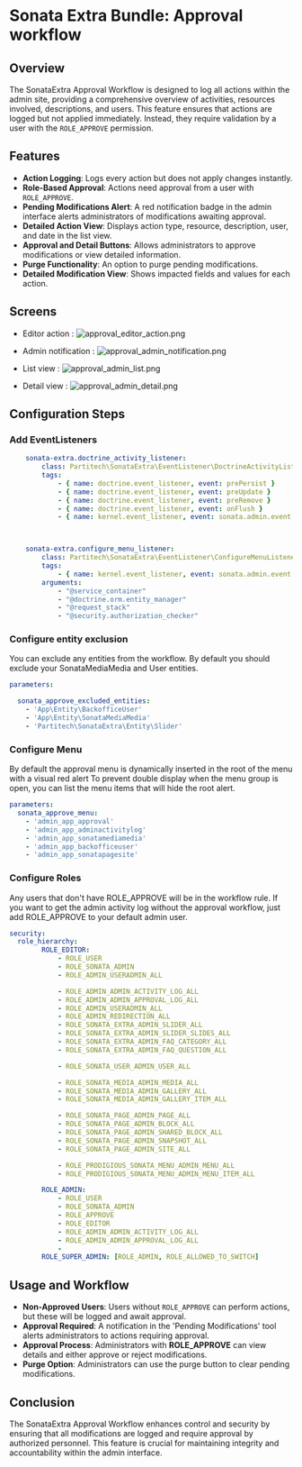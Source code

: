 # Sonata Extra Bundle: Approval workflow


## Overview
The SonataExtra Approval Workflow is designed to log all actions within the admin site, providing a comprehensive overview of activities, resources involved, descriptions, and users. This feature ensures that actions are logged but not applied immediately. Instead, they require validation by a user with the `ROLE_APPROVE` permission.

## Features
- **Action Logging**: Logs every action but does not apply changes instantly.
- **Role-Based Approval**: Actions need approval from a user with `ROLE_APPROVE`.
- **Pending Modifications Alert**: A red notification badge in the admin interface alerts administrators of modifications awaiting approval.
- **Detailed Action View**: Displays action type, resource, description, user, and date in the list view.
- **Approval and Detail Buttons**: Allows administrators to approve modifications or view detailed information.
- **Purge Functionality**: An option to purge pending modifications.
- **Detailed Modification View**: Shows impacted fields and values for each action.

## Screens

- Editor action :
![approval_editor_action.png](./doc-sonata-extra-images/approval_editor_action.png)

- Admin notification :
![approval_admin_notification.png](./doc-sonata-extra-images/approval_admin_notification.png)

- List view :
![approval_admin_list.png](./doc-sonata-extra-images/approval_admin_list.png)

- Detail view :
![approval_admin_detail.png](./doc-sonata-extra-images/approval_admin_detail.png)

## Configuration Steps

### Add EventListeners
```yaml
    sonata-extra.doctrine_activity_listener:
        class: Partitech\SonataExtra\EventListener\DoctrineActivityListener
        tags:
            - { name: doctrine.event_listener, event: prePersist }
            - { name: doctrine.event_listener, event: preUpdate }
            - { name: doctrine.event_listener, event: preRemove }
            - { name: doctrine.event_listener, event: onFlush }
            - { name: kernel.event_listener, event: sonata.admin.event.batch_action.pre_batch_action, method: onPreBatchAction }



    sonata-extra.configure_menu_listener:
        class: Partitech\SonataExtra\EventListener\ConfigureMenuListener
        tags:
            - { name: kernel.event_listener, event: sonata.admin.event.configure.menu.sidebar, method: onMenuConfigure }
        arguments:
            - "@service_container"
            - "@doctrine.orm.entity_manager"
            - "@request_stack"
            - "@security.authorization_checker"
```
### Configure entity exclusion
You can exclude any entities from the workflow.
By default you should exclude your SonataMediaMedia and User entities.
```yaml
parameters:

  sonata_approve_excluded_entities:
    - 'App\Entity\BackofficeUser'
    - 'App\Entity\SonataMediaMedia'
    - 'Partitech\SonataExtra\Entity\Slider'
```

### Configure Menu
By default the approval menu is dynamically inserted in the root of the menu with a visual red alert
To prevent double display when the menu group is open, you can list the menu items that will hide the root alert.

```yaml
parameters:
  sonata_approve_menu:
    - 'admin_app_approval'
    - 'admin_app_adminactivitylog'
    - 'admin_app_sonatamediamedia'
    - 'admin_app_backofficeuser'
    - 'admin_app_sonatapagesite'
```

### Configure Roles
Any users that don't have ROLE_APPROVE will be in the workflow rule.
If you want to get the admin activity log without the approval workflow, just add ROLE_APPROVE to your default admin user.

```yaml
security:
  role_hierarchy:
        ROLE_EDITOR:
            - ROLE_USER
            - ROLE_SONATA_ADMIN
            - ROLE_ADMIN_USERADMIN_ALL

            - ROLE_ADMIN_ADMIN_ACTIVITY_LOG_ALL
            - ROLE_ADMIN_ADMIN_APPROVAL_LOG_ALL
            - ROLE_ADMIN_USERADMIN_ALL
            - ROLE_ADMIN_REDIRECTION_ALL
            - ROLE_SONATA_EXTRA_ADMIN_SLIDER_ALL
            - ROLE_SONATA_EXTRA_ADMIN_SLIDER_SLIDES_ALL
            - ROLE_SONATA_EXTRA_ADMIN_FAQ_CATEGORY_ALL
            - ROLE_SONATA_EXTRA_ADMIN_FAQ_QUESTION_ALL

            - ROLE_SONATA_USER_ADMIN_USER_ALL

            - ROLE_SONATA_MEDIA_ADMIN_MEDIA_ALL
            - ROLE_SONATA_MEDIA_ADMIN_GALLERY_ALL
            - ROLE_SONATA_MEDIA_ADMIN_GALLERY_ITEM_ALL

            - ROLE_SONATA_PAGE_ADMIN_PAGE_ALL
            - ROLE_SONATA_PAGE_ADMIN_BLOCK_ALL
            - ROLE_SONATA_PAGE_ADMIN_SHARED_BLOCK_ALL
            - ROLE_SONATA_PAGE_ADMIN_SNAPSHOT_ALL
            - ROLE_SONATA_PAGE_ADMIN_SITE_ALL

            - ROLE_PRODIGIOUS_SONATA_MENU_ADMIN_MENU_ALL
            - ROLE_PRODIGIOUS_SONATA_MENU_ADMIN_MENU_ITEM_ALL

        ROLE_ADMIN:
            - ROLE_USER
            - ROLE_SONATA_ADMIN
            - ROLE_APPROVE
            - ROLE_EDITOR
            - ROLE_ADMIN_ADMIN_ACTIVITY_LOG_ALL
            - ROLE_ADMIN_ADMIN_APPROVAL_LOG_ALL
            -
        ROLE_SUPER_ADMIN: [ROLE_ADMIN, ROLE_ALLOWED_TO_SWITCH]
```

## Usage and Workflow

- **Non-Approved Users**: Users without `ROLE_APPROVE` can perform actions, but these will be logged and await approval.
- **Approval Required**: A notification in the 'Pending Modifications' tool alerts administrators to actions requiring approval.
- **Approval Process**: Administrators with **ROLE_APPROVE** can view details and either approve or reject modifications.
- **Purge Option**: Administrators can use the purge button to clear pending modifications.

## Conclusion
The SonataExtra Approval Workflow enhances control and security by ensuring that all modifications are logged and require approval by authorized personnel. This feature is crucial for maintaining integrity and accountability within the admin interface.